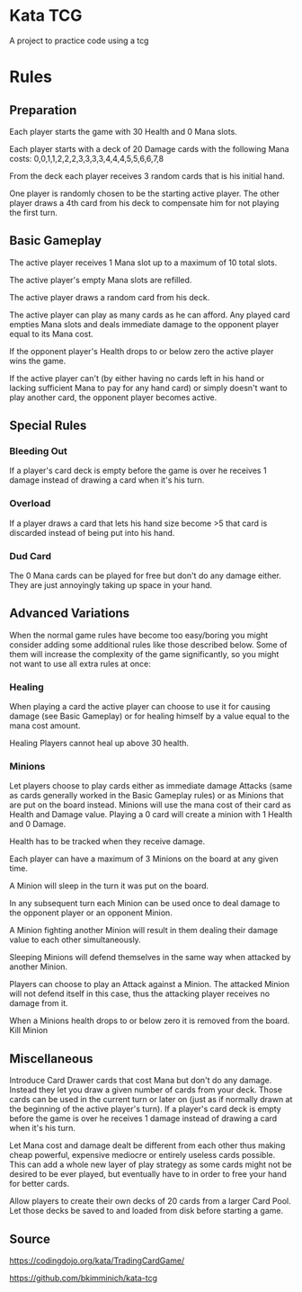 # Kata TCG

A project to practice code using a tcg

# Rules

## Preparation

Each player starts the game with 30 Health and 0 Mana slots.

Each player starts with a deck of 20 Damage cards with the following Mana costs: 0,0,1,1,2,2,2,3,3,3,3,4,4,4,5,5,6,6,7,8

From the deck each player receives 3 random cards that is his initial hand.

One player is randomly chosen to be the starting active player. The other player draws a 4th card from his deck to compensate him for not playing the first turn.

## Basic Gameplay

The active player receives 1 Mana slot up to a maximum of 10 total slots.

The active player's empty Mana slots are refilled.

The active player draws a random card from his deck.

The active player can play as many cards as he can afford. Any played card empties Mana slots and deals immediate damage to the opponent player equal to its Mana cost.

If the opponent player's Health drops to or below zero the active player wins the game.

If the active player can't (by either having no cards left in his hand or lacking sufficient Mana to pay for any hand card) or simply doesn't want to play another card, the opponent player becomes active.

## Special Rules

### Bleeding Out

If a player's card deck is empty before the game is over he receives 1 damage instead of drawing a card when it's his turn.

### Overload

If a player draws a card that lets his hand size become >5 that card is discarded instead of being put into his hand.

### Dud Card

The 0 Mana cards can be played for free but don't do any damage either. They are just annoyingly taking up space in your hand.

## Advanced Variations

When the normal game rules have become too easy/boring you might consider adding some additional rules like those described below. Some of them will increase the complexity of the game significantly, so you might not want to use all extra rules at once:

### Healing

When playing a card the active player can choose to use it for causing damage (see Basic Gameplay) or for healing himself by a value equal to the mana cost amount.

Healing Players cannot heal up above 30 health.

### Minions

Let players choose to play cards either as immediate damage Attacks (same as cards generally worked in the Basic Gameplay rules) or as Minions that are put on the board instead. Minions will use the mana cost of their card as Health and Damage value. Playing a 0 card will create a minion with 1 Health and 0 Damage.

Health has to be tracked when they receive damage.

Each player can have a maximum of 3 Minions on the board at any given time.

A Minion will sleep in the turn it was put on the board.

In any subsequent turn each Minion can be used once to deal damage to the opponent player or an opponent Minion.

A Minion fighting another Minion will result in them dealing their damage value to each other simultaneously.

Sleeping Minions will defend themselves in the same way when attacked by another Minion.

Players can choose to play an Attack against a Minion. The attacked Minion will not defend itself in this case, thus the attacking player receives no damage from it.

When a Minions health drops to or below zero it is removed from the board. Kill Minion

## Miscellaneous

Introduce Card Drawer cards that cost Mana but don't do any damage. Instead they let you draw a given number of cards from your deck. Those cards can be used in the current turn or later on (just as if normally drawn at the beginning of the active player's turn). If a player's card deck is empty before the game is over he receives 1 damage instead of drawing a card when it's his turn.

Let Mana cost and damage dealt be different from each other thus making cheap powerful, expensive mediocre or entirely useless cards possible. This can add a whole new layer of play strategy as some cards might not be desired to be ever played, but eventually have to in order to free your hand for better cards.

Allow players to create their own decks of 20 cards from a larger Card Pool. Let those decks be saved to and loaded from disk before starting a game.

## Source

https://codingdojo.org/kata/TradingCardGame/

https://github.com/bkimminich/kata-tcg
